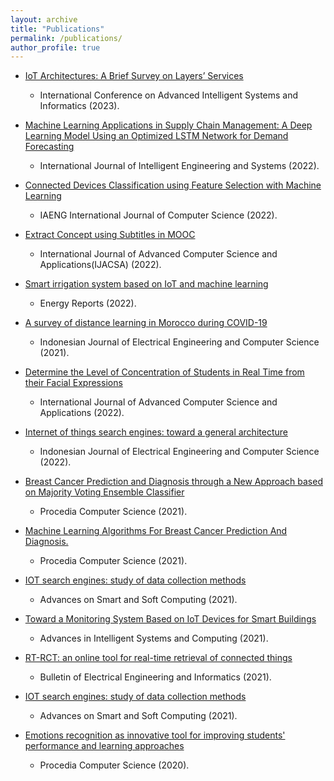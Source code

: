 ```yaml
---
layout: archive
title: "Publications"
permalink: /publications/
author_profile: true
---
```


* [IoT Architectures: A Brief Survey on Layers’ Services](https://link.springer.com/chapter/10.1007/978-3-031-20601-6_52)
  * International Conference on Advanced Intelligent Systems and Informatics (2023).

* [Machine Learning Applications in Supply Chain Management: A Deep Learning Model Using an Optimized LSTM Network for Demand Forecasting](https://ieeexplore.ieee.org/document/9872903)
  * International Journal of Intelligent Engineering and Systems
(2022).

* [Connected Devices Classification using Feature Selection with Machine Learning](https://www.iaeng.org/IJCS/issues_v49/issue_2/IJCS_49_2_18.pdf)
  * IAENG International Journal of Computer Science (2022).

* [Extract Concept using Subtitles in MOOC](https://thesai.org/Downloads/Volume13No1/Paper_76-Extract_Concept_using_Subtitles_in_Mooc.pdf)
  * International Journal of Advanced Computer Science and Applications(IJACSA) (2022).

* [Smart irrigation system based on IoT and machine learning](http://www.scopus.com/inward/record.url?eid=2-s2.0-85135936455&partnerID=MN8TOARS)
  * Energy Reports (2022).

* [A survey of distance learning in Morocco during COVID-19](https://ijeecs.iaescore.com/index.php/IJEECS/article/view/23483)
  * Indonesian Journal of Electrical Engineering and Computer Science (2021).

* [Determine the Level of Concentration of Students in Real Time from their Facial Expressions](https://thesai.org/Downloads/Volume13No1/Paper_19-Determine_the_Level_of_Concentration_of_Students_in_Real_Time.pdf)
  * International Journal of Advanced Computer Science and Applications (2022).

* [Internet of things search engines: toward a general architecture](https://www.sciencedirect.com/science/article/pii/S1877050921014629)
  * Indonesian Journal of Electrical Engineering and Computer Science (2022).

* [Breast Cancer Prediction and Diagnosis through a New Approach based on Majority Voting Ensemble Classifier](https://www.sciencedirect.com/science/article/pii/S1877050921014629)
  * Procedia Computer Science (2021).

* [ Machine Learning Algorithms For Breast Cancer Prediction And Diagnosis.](https://www.sciencedirect.com/science/article/pii/S1877050921014629)
  * Procedia Computer Science (2021).

* [IOT search engines: study of data collection methods](https://www.sciencedirect.com/science/article/pii/S1877050920317828)
  * Advances on Smart and Soft Computing (2021).

* [Toward a Monitoring System Based on IoT Devices for Smart Buildings](https://link.springer.com/chapter/10.1007/978-981-15-6048-4_25)
  * Advances in Intelligent Systems and Computing (2021).

* [RT-RCT: an online tool for real-time retrieval of connected things](http://dx.doi.org/10.11591/eei.v10i5.2901)
  * Bulletin of Electrical Engineering and Informatics (2021).

* [IOT search engines: study of data collection methods](https://www.sciencedirect.com/science/article/pii/S1877050920317828)
  * Advances on Smart and Soft Computing (2021).

* [Emotions recognition as innovative tool for improving students' performance and learning approaches](https://www.sciencedirect.com/science/article/pii/S1877050920317865)
  * Procedia Computer Science (2020).
